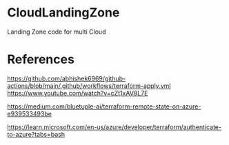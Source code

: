 # CloudLandingZone
Landing Zone code for multi Cloud

# References
https://github.com/abhishek6969/github-actions/blob/main/.github/workflows/terraform-apply.yml
https://www.youtube.com/watch?v=cZt1xAV8L7E

https://medium.com/bluetuple-ai/terraform-remote-state-on-azure-e939533493be

https://learn.microsoft.com/en-us/azure/developer/terraform/authenticate-to-azure?tabs=bash